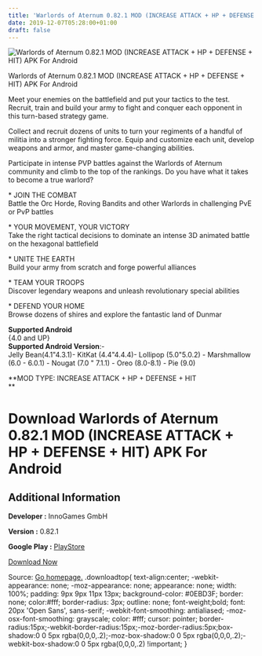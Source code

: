 ```yaml
---
title: 'Warlords of Aternum 0.82.1 MOD (INCREASE ATTACK + HP + DEFENSE + HIT) APK For Android'
date: 2019-12-07T05:28:00+01:00
draft: false
---
```


![Warlords of Aternum 0.82.1 MOD (INCREASE ATTACK + HP + DEFENSE + HIT) APK For Android](https://i2.wp.com/apkhome.net/wp-content/uploads/2019/12/Warlords-of-Aternum-0.82.1-MOD-INCREASE-ATTACK-HP-DEFENSE-HIT.jpg "Warlords of Aternum 0.82.1 MOD (INCREASE ATTACK + HP + DEFENSE + HIT) APK For Android")

  

Warlords of Aternum 0.82.1 MOD (INCREASE ATTACK + HP + DEFENSE + HIT) APK For Android

Meet your enemies on the battlefield and put your tactics to the test. Recruit, train and build your army to fight and conquer each opponent in this turn-based strategy game.

Collect and recruit dozens of units to turn your regiments of a handful of militia into a stronger fighting force. Equip and customize each unit, develop weapons and armor, and master game-changing abilities.

Participate in intense PVP battles against the Warlords of Aternum community and climb to the top of the rankings. Do you have what it takes to become a true warlord?

\* JOIN THE COMBAT  
Battle the Orc Horde, Roving Bandits and other Warlords in challenging PvE or PvP battles

\* YOUR MOVEMENT, YOUR VICTORY  
Take the right tactical decisions to dominate an intense 3D animated battle on the hexagonal battlefield

\* UNITE THE EARTH  
Build your army from scratch and forge powerful alliances

\* TEAM YOUR TROOPS  
Discover legendary weapons and unleash revolutionary special abilities

\* DEFEND YOUR HOME  
Browse dozens of shires and explore the fantastic land of Dunmar

**Supported Android**  
{4.0 and UP}  
**Supported Android Version**:-  
Jelly Bean(4.1"4.3.1)- KitKat (4.4"4.4.4)- Lollipop (5.0"5.0.2) - Marshmallow (6.0 - 6.0.1) - Nougat (7.0 " 7.1.1) - Oreo (8.0-8.1) - Pie (9.0)

**MOD TYPE: INCREASE ATTACK + HP + DEFENSE + HIT  
**

Download Warlords of Aternum 0.82.1 MOD (INCREASE ATTACK + HP + DEFENSE + HIT) APK For Android
==============================================================================================

Additional Information
----------------------

**Developer :** InnoGames GmbH

**Version :** 0.82.1

**Google Play :** [PlayStore](https://play.google.com/store/apps/details?id=net.mantisshrimp.warlords)

  

[Download Now](https://store4app.co/post/warlords-of-aternum-0-82-1-mod-increase-attack-hp-defense-hit-apk-for-android_1575692281)

  
Source: [Go homepage.](https://store4app.co/post/warlords-of-aternum-0-82-1-mod-increase-attack-hp-defense-hit-apk-for-android_1575692281) .downloadtop{ text-align:center; -webkit-appearance: none; -moz-appearance: none; appearance: none; width: 100%; padding: 9px 9px 11px 13px; background-color: #0EBD3F; border: none; color:#fff; border-radius: 3px; outline: none; font-weight;bold; font: 20px 'Open Sans', sans-serif; -webkit-font-smoothing: antialiased; -moz-osx-font-smoothing: grayscale; color: #fff; cursor: pointer; border-radius:15px;-webkit-border-radius:15px;-moz-border-radius:5px;box-shadow:0 0 5px rgba(0,0,0,.2);-moz-box-shadow:0 0 5px rgba(0,0,0,.2);-webkit-box-shadow:0 0 5px rgba(0,0,0,.2) !important; }